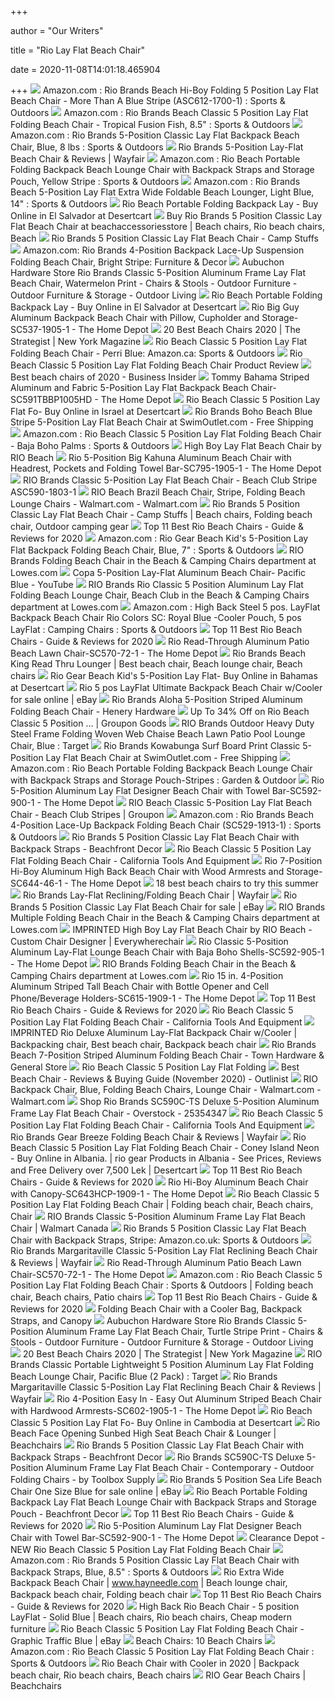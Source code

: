 +++
        
author = "Our Writers"
        
title = "Rio Lay Flat Beach Chair"
        
date = 2020-11-08T14:01:18.465904
        
+++
[ ![](https://images-na.ssl-images-amazon.com/images/I/71A4QlEf8CL._AC_SX425_.jpg)](https://images-na.ssl-images-amazon.com/images/I/71A4QlEf8CL._AC_SX425_.jpg) Amazon.com : Rio Brands Beach Hi-Boy Folding 5 Position Lay Flat Beach Chair  - More Than A Blue Stripe (ASC612-1700-1) : Sports & Outdoors
[ ![](https://images-na.ssl-images-amazon.com/images/I/816GRrQSIvL._AC_SX425_.jpg)](https://images-na.ssl-images-amazon.com/images/I/816GRrQSIvL._AC_SX425_.jpg) Amazon.com : Rio Brands Beach Classic 5 Position Lay Flat Folding Beach  Chair - Tropical Fusion Fish, 8.5" : Sports & Outdoors
[ ![](https://images-na.ssl-images-amazon.com/images/I/71Onz6Gq6cL._AC_SX425_.jpg)](https://images-na.ssl-images-amazon.com/images/I/71Onz6Gq6cL._AC_SX425_.jpg) Amazon.com : Rio Brands 5-Position Classic Lay Flat Backpack Beach Chair,  Blue, 8 lbs : Sports & Outdoors
[ ![](https://secure.img1-fg.wfcdn.com/im/21370421/resize-h800-w800%5Ecompr-r85/7283/72837429/5-Position+Lay-Flat+Beach+Chair.jpg)](https://secure.img1-fg.wfcdn.com/im/21370421/resize-h800-w800%5Ecompr-r85/7283/72837429/5-Position+Lay-Flat+Beach+Chair.jpg) Rio Brands 5-Position Lay-Flat Beach Chair & Reviews | Wayfair
[ ![](https://images-na.ssl-images-amazon.com/images/I/812yeqObdFL._AC_SX425_.jpg)](https://images-na.ssl-images-amazon.com/images/I/812yeqObdFL._AC_SX425_.jpg) Amazon.com : Rio Beach Portable Folding Backpack Beach Lounge Chair with  Backpack Straps and Storage Pouch, Yellow Stripe : Sports & Outdoors
[ ![](https://images-na.ssl-images-amazon.com/images/I/71xyKfmgzzL._AC_SX425_.jpg)](https://images-na.ssl-images-amazon.com/images/I/71xyKfmgzzL._AC_SX425_.jpg) Amazon.com : Rio Brands Beach 5-Position Lay Flat Extra Wide Foldable Beach  Lounger, Light Blue, 14" : Sports & Outdoors
[ ![](https://m.media-amazon.com/images/I/51NtJGeFlzL.jpg)](https://m.media-amazon.com/images/I/51NtJGeFlzL.jpg) Rio Beach Portable Folding Backpack Lay - Buy Online in El Salvador at  Desertcart
[ ![](https://i.pinimg.com/originals/25/4e/06/254e062d45d6bd4d24f58f3bffa6449a.jpg)](https://i.pinimg.com/originals/25/4e/06/254e062d45d6bd4d24f58f3bffa6449a.jpg) Buy Rio Brands 5 Position Classic Lay Flat Beach Chair at  beachaccessoriesstore | Beach chairs, Rio beach chairs, Beach
[ ![](https://campstuffs.com/wp-content/uploads/2015/05/Rio-Brands-5-Position-Classic-Lay-Flat-Beach-Chair-0-6.jpg)](https://campstuffs.com/wp-content/uploads/2015/05/Rio-Brands-5-Position-Classic-Lay-Flat-Beach-Chair-0-6.jpg) Rio Brands 5 Position Classic Lay Flat Beach Chair - Camp Stuffs
[ ![](https://images-na.ssl-images-amazon.com/images/I/81QJDLcOM3L._AC_SL1500_.jpg)](https://images-na.ssl-images-amazon.com/images/I/81QJDLcOM3L._AC_SL1500_.jpg) Amazon.com: Rio Brands 4-Position Backpack Lace-Up Suspension Folding Beach  Chair, Bright Stripe: Furniture & Decor
[ ![](https://media.hardwarestore.com/catalog/product/cache/75eed2686e01eb22cb4050b2f40ddf97/1/9/191330_P01.jpg)](https://media.hardwarestore.com/catalog/product/cache/75eed2686e01eb22cb4050b2f40ddf97/1/9/191330_P01.jpg) Aubuchon Hardware Store Rio Brands Classic 5-Position Aluminum Frame Lay  Flat Beach Chair, Watermelon Print - Chairs & Stools - Outdoor Furniture -  Outdoor Furniture & Storage - Outdoor Living
[ ![](https://m.media-amazon.com/images/I/418Jztz0jFL.jpg)](https://m.media-amazon.com/images/I/418Jztz0jFL.jpg) Rio Beach Portable Folding Backpack Lay - Buy Online in El Salvador at  Desertcart
[ ![](https://images.homedepot-static.com/productImages/c6b16441-bced-48dc-ad71-be9dcc265aad/svn/multi-rio-beach-chairs-sc537-1905-1-64_1000.jpg)](https://images.homedepot-static.com/productImages/c6b16441-bced-48dc-ad71-be9dcc265aad/svn/multi-rio-beach-chairs-sc537-1905-1-64_1000.jpg) Rio Big Guy Aluminum Backpack Beach Chair with Pillow, Cupholder and  Storage-SC537-1905-1 - The Home Depot
[ ![](https://pyxis.nymag.com/v1/imgs/508/7f7/63aa07dbd067729bcc94823c2be0a2a8d7-Rio-Beach-Lay-Flat.2x.rhorizontal.w600.jpg)](https://pyxis.nymag.com/v1/imgs/508/7f7/63aa07dbd067729bcc94823c2be0a2a8d7-Rio-Beach-Lay-Flat.2x.rhorizontal.w600.jpg) 20 Best Beach Chairs 2020 | The Strategist | New York Magazine
[ ![](https://images-na.ssl-images-amazon.com/images/I/61RfiNrDnHL._AC_SL1400_.jpg)](https://images-na.ssl-images-amazon.com/images/I/61RfiNrDnHL._AC_SL1400_.jpg) Rio Beach Classic 5 Position Lay Flat Folding Beach Chair - Perri Blue:  Amazon.ca: Sports & Outdoors
[ ![](https://beachesandcoral.com/wp-content/uploads/2018/10/rio-beach-classic-5-position-lay-flat-folding-beach-chair-product-review.jpg)](https://beachesandcoral.com/wp-content/uploads/2018/10/rio-beach-classic-5-position-lay-flat-folding-beach-chair-product-review.jpg) Rio Beach Classic 5 Position Lay Flat Folding Beach Chair Product Review
[ ![](https://i.insider.com/59a700eb79bbfd04418b6417?width=1100&format=jpeg&auto=webp)](https://i.insider.com/59a700eb79bbfd04418b6417?width=1100&format=jpeg&auto=webp) Best beach chairs of 2020 - Business Insider
[ ![](https://images.homedepot-static.com/productImages/7798b020-e9e5-4437-9e24-99dbca8c26a6/svn/tommy-bahama-striped-tommy-bahama-beach-chairs-sc591tbbp1005hd-64_1000.jpg)](https://images.homedepot-static.com/productImages/7798b020-e9e5-4437-9e24-99dbca8c26a6/svn/tommy-bahama-striped-tommy-bahama-beach-chairs-sc591tbbp1005hd-64_1000.jpg) Tommy Bahama Striped Aluminum and Fabric 5-Position Lay Flat Backpack Beach  Chair-SC591TBBP1005HD - The Home Depot
[ ![](https://m.media-amazon.com/images/I/41F2DAIE-fL.jpg)](https://m.media-amazon.com/images/I/41F2DAIE-fL.jpg) Rio Beach Classic 5 Position Lay Flat Fo- Buy Online in Israel at Desertcart
[ ![](https://photos.cdn-outlet.com/photos/8148244-2-zoomin.jpg)](https://photos.cdn-outlet.com/photos/8148244-2-zoomin.jpg) Rio Brands Boho Beach Blue Stripe 5-Position Lay Flat Beach Chair at  SwimOutlet.com - Free Shipping
[ ![](https://images-na.ssl-images-amazon.com/images/I/811t2K8xWFL._AC_SL1500_.jpg)](https://images-na.ssl-images-amazon.com/images/I/811t2K8xWFL._AC_SL1500_.jpg) Amazon.com : Rio Beach Classic 5 Position Lay Flat Folding Beach Chair -  Baja Boho Palms : Sports & Outdoors
[ ![](https://2ea6adccffbce4363f43-f14e1d04144091f743f68b07de39b9dd.ssl.cf5.rackcdn.com/products/3503_side.jpg)](https://2ea6adccffbce4363f43-f14e1d04144091f743f68b07de39b9dd.ssl.cf5.rackcdn.com/products/3503_side.jpg) High Boy Lay Flat Beach Chair by RIO Beach
[ ![](https://images.homedepot-static.com/productImages/3120e4a0-eea7-40f2-9310-12d937a1dfbb/svn/multi-rio-beach-chairs-sc795-1905-1-64_600.jpg)](https://images.homedepot-static.com/productImages/3120e4a0-eea7-40f2-9310-12d937a1dfbb/svn/multi-rio-beach-chairs-sc795-1905-1-64_600.jpg) Rio 5-Position Big Kahuna Aluminum Beach Chair with Headrest, Pockets and  Folding Towel Bar-SC795-1905-1 - The Home Depot
[ ![](https://www-shelterlogic.com.imgeng.in/shop/media/catalog/product/cache/a6a9ddd7aa1f70bfa069e95fce2d143c/A/S/ASC590-1803-1.png)](https://www-shelterlogic.com.imgeng.in/shop/media/catalog/product/cache/a6a9ddd7aa1f70bfa069e95fce2d143c/A/S/ASC590-1803-1.png) RIO Brands Classic 5-Position Lay Flat Beach Chair - Beach Club Stripe  ASC590-1803-1
[ ![](https://i5.walmartimages.com/asr/c63cbc6a-f4ff-43ce-b11e-6899364162b2_1.da55b1cb747e20b4766aac64cd3ee3bf.jpeg)](https://i5.walmartimages.com/asr/c63cbc6a-f4ff-43ce-b11e-6899364162b2_1.da55b1cb747e20b4766aac64cd3ee3bf.jpeg) RIO Beach Brazil Beach Chair, Stripe, Folding Beach Lounge Chairs -  Walmart.com - Walmart.com
[ ![](https://i.pinimg.com/originals/24/32/98/243298907549c6a0487f66120ca231e8.jpg)](https://i.pinimg.com/originals/24/32/98/243298907549c6a0487f66120ca231e8.jpg) Rio Brands 5 Position Classic Lay Flat Beach Chair - Camp Stuffs | Beach  chairs, Folding beach chair, Outdoor camping gear
[ ![](https://travelgearzone.com/wp-content/uploads/2020/07/Rio-Beach-Classic-5-Position-Folding-Beach-Chair-Top-Pick.jpg)](https://travelgearzone.com/wp-content/uploads/2020/07/Rio-Beach-Classic-5-Position-Folding-Beach-Chair-Top-Pick.jpg) Top 11 Best Rio Beach Chairs - Guide & Reviews for 2020
[ ![](https://images-na.ssl-images-amazon.com/images/I/81HFif%2BbYjL._AC_SL1500_.jpg)](https://images-na.ssl-images-amazon.com/images/I/81HFif%2BbYjL._AC_SL1500_.jpg) Amazon.com : Rio Gear Beach Kid's 5-Position Lay Flat Backpack Folding  Beach Chair, Blue, 7" : Sports & Outdoors
[ ![](http://images.lowes.com/product/converted/080958/080958385824_11682236.jpg)](http://images.lowes.com/product/converted/080958/080958385824_11682236.jpg) RIO Brands Folding Beach Chair in the Beach & Camping Chairs department at  Lowes.com
[ ![](https://i.ytimg.com/vi/GAAKYW9QfLI/maxresdefault.jpg)](https://i.ytimg.com/vi/GAAKYW9QfLI/maxresdefault.jpg) Copa 5-Position Lay-Flat Aluminum Beach Chair- Pacific Blue - YouTube
[ ![](http://images.lowes.com/product/converted/100138/1001383006_12238924.jpg)](http://images.lowes.com/product/converted/100138/1001383006_12238924.jpg) RIO Brands Rio Classic 5 Position Aluminum Lay Flat Folding Beach Lounge  Chair, Beach Club in the Beach & Camping Chairs department at Lowes.com
[ ![](https://images-na.ssl-images-amazon.com/images/I/81o-VTaic%2BL._AC_SX425_.jpg)](https://images-na.ssl-images-amazon.com/images/I/81o-VTaic%2BL._AC_SX425_.jpg) Amazon.com : High Back Steel 5 pos. LayFlat Backpack Beach Chair Rio Colors  SC: Royal Blue -Cooler Pouch, 5 pos LayFlat : Camping Chairs : Sports &  Outdoors
[ ![](https://travelgearzone.com/wp-content/uploads/2020/07/Top-11-Best-Rio-Beach-Chairs-in-2020-4.jpg)](https://travelgearzone.com/wp-content/uploads/2020/07/Top-11-Best-Rio-Beach-Chairs-in-2020-4.jpg) Top 11 Best Rio Beach Chairs - Guide & Reviews for 2020
[ ![](https://images.homedepot-static.com/productImages/aa8398df-c319-490a-bd1a-06bf4e3cac16/svn/turquoise-rio-beach-chairs-sc570-72-1-64_600.jpg)](https://images.homedepot-static.com/productImages/aa8398df-c319-490a-bd1a-06bf4e3cac16/svn/turquoise-rio-beach-chairs-sc570-72-1-64_600.jpg) Rio Read-Through Aluminum Patio Beach Lawn Chair-SC570-72-1 - The Home Depot
[ ![](https://i.pinimg.com/736x/1e/22/3e/1e223e1850270a00e13020331e7b364c.jpg)](https://i.pinimg.com/736x/1e/22/3e/1e223e1850270a00e13020331e7b364c.jpg) Rio Brands Beach King Read Thru Lounger | Best beach chair, Beach lounge  chair, Beach chairs
[ ![](https://m.media-amazon.com/images/I/71ahRuD4x0L.jpg)](https://m.media-amazon.com/images/I/71ahRuD4x0L.jpg) Rio Gear Beach Kid's 5-Position Lay Flat- Buy Online in Bahamas at  Desertcart
[ ![](https://i.ebayimg.com/images/g/7sQAAOSw6gpe2wzO/s-l640.jpg)](https://i.ebayimg.com/images/g/7sQAAOSw6gpe2wzO/s-l640.jpg) Rio 5 pos LayFlat Ultimate Backpack Beach Chair w/Cooler for sale online |  eBay
[ ![](https://6598-cdn.doitbest.com/Data/ItemImage-829463-2499547.jpg?AutoCrop=1&CropHeight=1440&CropWidth=1440&Resize=Smallest&Revision=23m&Timestamp=hglbVG&Width=1440)](https://6598-cdn.doitbest.com/Data/ItemImage-829463-2499547.jpg?AutoCrop=1&CropHeight=1440&CropWidth=1440&Resize=Smallest&Revision=23m&Timestamp=hglbVG&Width=1440) Rio Brands Aloha 5-Position Striped Aluminum Folding Beach Chair - Henery  Hardware
[ ![](https://img.grouponcdn.com/stores/2vBhavYFLQnPxSF7gLAcALKHrhP/storesoi28026869-1667x1000/v1/c700x420.jpg)](https://img.grouponcdn.com/stores/2vBhavYFLQnPxSF7gLAcALKHrhP/storesoi28026869-1667x1000/v1/c700x420.jpg) Up To 34% Off on Rio Beach Classic 5 Position ... | Groupon Goods
[ ![](https://target.scene7.com/is/image/Target/GUEST_c82c7789-758d-4c4c-9d7b-d5a1ba85de4f?wid=488&hei=488&fmt=pjpeg)](https://target.scene7.com/is/image/Target/GUEST_c82c7789-758d-4c4c-9d7b-d5a1ba85de4f?wid=488&hei=488&fmt=pjpeg) RIO Brands Outdoor Heavy Duty Steel Frame Folding Woven Web Chaise Beach  Lawn Patio Pool Lounge Chair, Blue : Target
[ ![](https://photos.cdn-outlet.com/photos/8148243-2-zoomin.jpg)](https://photos.cdn-outlet.com/photos/8148243-2-zoomin.jpg) Rio Brands Kowabunga Surf Board Print Classic 5-Position Lay Flat Beach  Chair at SwimOutlet.com - Free Shipping
[ ![](https://images-na.ssl-images-amazon.com/images/I/51o6tIhsTnL._AC_.jpg)](https://images-na.ssl-images-amazon.com/images/I/51o6tIhsTnL._AC_.jpg) Amazon.com : Rio Beach Portable Folding Backpack Beach Lounge Chair with  Backpack Straps and Storage Pouch-Stripes : Garden & Outdoor
[ ![](https://images.homedepot-static.com/productImages/fd1e48b0-fc65-40c7-8191-f0cf316f5032/svn/multi-rio-beach-chairs-sc592-900-1-e1_600.jpg)](https://images.homedepot-static.com/productImages/fd1e48b0-fc65-40c7-8191-f0cf316f5032/svn/multi-rio-beach-chairs-sc592-900-1-e1_600.jpg) Rio 5-Position Aluminum Lay Flat Designer Beach Chair with Towel  Bar-SC592-900-1 - The Home Depot
[ ![](https://img.grouponcdn.com/stores/2DTnmQee1QA7QmPqW2zm4VjpWaFc/storespi6345311-3333x2000/v1/c700x420.jpg)](https://img.grouponcdn.com/stores/2DTnmQee1QA7QmPqW2zm4VjpWaFc/storespi6345311-3333x2000/v1/c700x420.jpg) RIO Beach Classic 5-Position Lay Flat Beach Chair - Beach Club Stripes |  Groupon
[ ![](https://images-na.ssl-images-amazon.com/images/I/81k0lltmYZL._AC_SY450_.jpg)](https://images-na.ssl-images-amazon.com/images/I/81k0lltmYZL._AC_SY450_.jpg) Amazon.com : Rio Brands Beach 4-Position Lace-Up Backpack Folding Beach  Chair (SC529-1913-1) : Sports & Outdoors
[ ![](https://images-na.ssl-images-amazon.com/images/I/41RT5vOQP0L.jpg)](https://images-na.ssl-images-amazon.com/images/I/41RT5vOQP0L.jpg) Rio Brands 5 Position Classic Lay Flat Beach Chair with Backpack Straps -  Beachfront Decor
[ ![](https://cdn.shopify.com/s/files/1/3102/3290/products/7a42671e66e293af51aad8c43fc1864fa3f22c71bfbaa3ba4d2205c56f17306b_2000x.jpg?v=1582019500)](https://cdn.shopify.com/s/files/1/3102/3290/products/7a42671e66e293af51aad8c43fc1864fa3f22c71bfbaa3ba4d2205c56f17306b_2000x.jpg?v=1582019500) Rio Beach Classic 5 Position Lay Flat Folding Beach Chair - California  Tools And Equipment
[ ![](https://images.homedepot-static.com/productImages/52704c2f-5153-49c5-8f38-5da3830100a5/svn/blue-rio-beach-chairs-sc644-46-1-64_600.jpg)](https://images.homedepot-static.com/productImages/52704c2f-5153-49c5-8f38-5da3830100a5/svn/blue-rio-beach-chairs-sc644-46-1-64_600.jpg) Rio 7-Position Hi-Boy Aluminum High Back Beach Chair with Wood Armrests and  Storage-SC644-46-1 - The Home Depot
[ ![](https://media3.s-nbcnews.com/j/newscms/2020_30/1593914/sc643hcp-1909-1-5f1b316fd2e0a_e5476970c64f041407c374537929b022.fit-720w.png)](https://media3.s-nbcnews.com/j/newscms/2020_30/1593914/sc643hcp-1909-1-5f1b316fd2e0a_e5476970c64f041407c374537929b022.fit-720w.png) 18 best beach chairs to try this summer
[ ![](https://secure.img1-ag.wfcdn.com/im/16210800/resize-h800-w800%5Ecompr-r85/8929/89298384/Lay-Flat+Reclining/Folding+Beach+Chair.jpg)](https://secure.img1-ag.wfcdn.com/im/16210800/resize-h800-w800%5Ecompr-r85/8929/89298384/Lay-Flat+Reclining/Folding+Beach+Chair.jpg) Rio Brands Lay-Flat Reclining/Folding Beach Chair | Wayfair
[ ![](https://i.ebayimg.com/images/g/GV4AAOSwNHZd7w5d/s-l640.jpg)](https://i.ebayimg.com/images/g/GV4AAOSwNHZd7w5d/s-l640.jpg) Rio Brands 5 Position Classic Lay Flat Beach Chair for sale | eBay
[ ![](http://mobileimages.lowes.com/product/converted/080958/080958381680.jpg?size=pdhi)](http://mobileimages.lowes.com/product/converted/080958/080958381680.jpg?size=pdhi) RIO Brands Multiple Folding Beach Chair in the Beach & Camping Chairs  department at Lowes.com
[ ![](https://createmychair.com/wp-content/uploads/2019/04/IMP-Blue-Front.jpg)](https://createmychair.com/wp-content/uploads/2019/04/IMP-Blue-Front.jpg) IMPRINTED High Boy Lay Flat Beach Chair by RIO Beach - Custom Chair  Designer | Everywherechair
[ ![](https://images.homedepot-static.com/productImages/35545988-a6d9-4514-9777-4e70f0365b7a/svn/multi-rio-beach-chairs-sc592-905-1-e1_600.jpg)](https://images.homedepot-static.com/productImages/35545988-a6d9-4514-9777-4e70f0365b7a/svn/multi-rio-beach-chairs-sc592-905-1-e1_600.jpg) Rio Classic 5-Position Aluminum Lay-Flat Lounge Beach Chair with Baja Boho  Shells-SC592-905-1 - The Home Depot
[ ![](http://mobileimages.lowes.com/product/converted/080958/080958380218.jpg)](http://mobileimages.lowes.com/product/converted/080958/080958380218.jpg) RIO Brands Folding Beach Chair in the Beach & Camping Chairs department at  Lowes.com
[ ![](https://images.homedepot-static.com/productImages/2409b42c-4446-4524-900d-1b419dd348e6/svn/multi-rio-beach-chairs-sc615-1909-1-64_600.jpg)](https://images.homedepot-static.com/productImages/2409b42c-4446-4524-900d-1b419dd348e6/svn/multi-rio-beach-chairs-sc615-1909-1-64_600.jpg) Rio 15 in. 4-Position Aluminum Striped Tall Beach Chair with Bottle Opener  and Cell Phone/Beverage Holders-SC615-1909-1 - The Home Depot
[ ![](https://travelgearzone.com/wp-content/uploads/2020/07/Top-11-Best-Rio-Beach-Chairs-in-2020.jpg)](https://travelgearzone.com/wp-content/uploads/2020/07/Top-11-Best-Rio-Beach-Chairs-in-2020.jpg) Top 11 Best Rio Beach Chairs - Guide & Reviews for 2020
[ ![](https://cdn.shopify.com/s/files/1/3102/3290/products/6ebfd99bb86494c3f65222012771194f3813540bd332952b6f871351846e5761_2000x.jpg?v=1582019493)](https://cdn.shopify.com/s/files/1/3102/3290/products/6ebfd99bb86494c3f65222012771194f3813540bd332952b6f871351846e5761_2000x.jpg?v=1582019493) Rio Beach Classic 5 Position Lay Flat Folding Beach Chair - California  Tools And Equipment
[ ![](https://i.pinimg.com/originals/0a/c7/bf/0ac7bf8f8d184f51e063e36ef018779b.jpg)](https://i.pinimg.com/originals/0a/c7/bf/0ac7bf8f8d184f51e063e36ef018779b.jpg) IMPRINTED Rio Deluxe Aluminum Lay-Flat Backpack Chair w/Cooler |  Backpacking chair, Best beach chair, Backpack beach chair
[ ![](https://5106-cdn.doitbest.com/Data/ItemImage-817465-2625876.jpg?AutoCrop=1&CropHeight=1440&CropWidth=1440&Resize=Smallest&Revision=HzQm&Timestamp=S6v28G&Width=1440)](https://5106-cdn.doitbest.com/Data/ItemImage-817465-2625876.jpg?AutoCrop=1&CropHeight=1440&CropWidth=1440&Resize=Smallest&Revision=HzQm&Timestamp=S6v28G&Width=1440) Rio Brands Beach 7-Position Striped Aluminum Folding Beach Chair - Town  Hardware & General Store
[ ![](https://images.beachchairs.biz/l-m/beach-5-position-classic-lay-XAzm5IpxFpzppA-v-813330787.jpg)](https://images.beachchairs.biz/l-m/beach-5-position-classic-lay-XAzm5IpxFpzppA-v-813330787.jpg) Rio Beach Classic 5 Position Lay Flat Folding
[ ![](https://outlinist.com/wp-content/uploads/rio-brands-5-position-classic-lay-flat-beach-chair.jpg)](https://outlinist.com/wp-content/uploads/rio-brands-5-position-classic-lay-flat-beach-chair.jpg) Best Beach Chair - Reviews & Buying Guide (November 2020) - Outlinist
[ ![](https://i5.walmartimages.com/asr/18b810a8-5a8d-43a9-b6fd-47c8f87d98f6_1.ffb05691827fa500c6642aef0ffb6190.jpeg)](https://i5.walmartimages.com/asr/18b810a8-5a8d-43a9-b6fd-47c8f87d98f6_1.ffb05691827fa500c6642aef0ffb6190.jpeg) RIO Backpack Chair, Blue, Folding Beach Chairs, Lounge Chair - Walmart.com  - Walmart.com
[ ![](https://ak1.ostkcdn.com/images/products/is/images/direct/4445d0e6d8dfcefc948cd9ea6068a9394c1512cd/Rio-Brands-SC590C-TS-Deluxe-5-Position-Aluminum-Frame-Lay-Flat-Beach-Chair.jpg?impolicy=medium)](https://ak1.ostkcdn.com/images/products/is/images/direct/4445d0e6d8dfcefc948cd9ea6068a9394c1512cd/Rio-Brands-SC590C-TS-Deluxe-5-Position-Aluminum-Frame-Lay-Flat-Beach-Chair.jpg?impolicy=medium) Shop Rio Brands SC590C-TS Deluxe 5-Position Aluminum Frame Lay Flat Beach  Chair - Overstock - 25354347
[ ![](https://cdn.shopify.com/s/files/1/3102/3290/products/f234f57467e634ebaeb4860fe4d13a175ba166499904f8c1a791d903bc473af4_2000x.jpg?v=1582021551)](https://cdn.shopify.com/s/files/1/3102/3290/products/f234f57467e634ebaeb4860fe4d13a175ba166499904f8c1a791d903bc473af4_2000x.jpg?v=1582021551) Rio Beach Classic 5 Position Lay Flat Folding Beach Chair - California  Tools And Equipment
[ ![](https://secure.img1-fg.wfcdn.com/im/97676538/compr-r85/7283/72837441/gear-breeze-folding-beach-chair.jpg)](https://secure.img1-fg.wfcdn.com/im/97676538/compr-r85/7283/72837441/gear-breeze-folding-beach-chair.jpg) Rio Brands Gear Breeze Folding Beach Chair & Reviews | Wayfair
[ ![](https://m.media-amazon.com/images/I/51ahaF9G8XL.jpg)](https://m.media-amazon.com/images/I/51ahaF9G8XL.jpg) Rio Beach Classic 5 Position Lay Flat Folding Beach Chair - Coney Island  Neon - Buy Online in Albania. | rio gear Products in Albania - See Prices,  Reviews and Free Delivery over 7,500 Lek | Desertcart
[ ![](https://travelgearzone.com/wp-content/uploads/2020/07/Rio-Beach-17%E2%80%B3-Extended-Height-4-Position-Beach-Chair.jpg)](https://travelgearzone.com/wp-content/uploads/2020/07/Rio-Beach-17%E2%80%B3-Extended-Height-4-Position-Beach-Chair.jpg) Top 11 Best Rio Beach Chairs - Guide & Reviews for 2020
[ ![](https://images.homedepot-static.com/productImages/6991e38d-5485-4ac6-9c8e-611170846e23/svn/multi-rio-beach-chairs-sc643hcp-1909-1-e1_600.jpg)](https://images.homedepot-static.com/productImages/6991e38d-5485-4ac6-9c8e-611170846e23/svn/multi-rio-beach-chairs-sc643hcp-1909-1-e1_600.jpg) Rio Hi-Boy Aluminum Beach Chair with Canopy-SC643HCP-1909-1 - The Home Depot
[ ![](https://i.pinimg.com/originals/38/57/7a/38577a65db285bd8ad0f5bc29ed30321.jpg)](https://i.pinimg.com/originals/38/57/7a/38577a65db285bd8ad0f5bc29ed30321.jpg) Rio Beach Classic 5 Position Lay Flat Folding Beach Chair | Folding beach  chair, Beach chairs, Chair
[ ![](https://i5.walmartimages.ca/images/Enlarge/466/218/6000198466218.jpg)](https://i5.walmartimages.ca/images/Enlarge/466/218/6000198466218.jpg) RIO Brands Classic 5-Position Aluminum Frame Lay Flat Beach Chair | Walmart  Canada
[ ![](https://images-na.ssl-images-amazon.com/images/I/91F%2BO7z20ML._AC_SX466_.jpg)](https://images-na.ssl-images-amazon.com/images/I/91F%2BO7z20ML._AC_SX466_.jpg) Rio Brands 5 Position Classic Lay Flat Beach Chair with Backpack Straps,  Stripe: Amazon.co.uk: Sports & Outdoors
[ ![](https://secure.img1-fg.wfcdn.com/im/30786895/resize-h800-w800%5Ecompr-r85/7259/72596489/Margaritaville+Classic+5-Position+Lay+Flat+Reclining+Beach+Chair.jpg)](https://secure.img1-fg.wfcdn.com/im/30786895/resize-h800-w800%5Ecompr-r85/7259/72596489/Margaritaville+Classic+5-Position+Lay+Flat+Reclining+Beach+Chair.jpg) Rio Brands Margaritaville Classic 5-Position Lay Flat Reclining Beach Chair  & Reviews | Wayfair
[ ![](https://images.homedepot-static.com/productImages/4e21df06-4acb-4800-ae5c-ec8bc716db82/svn/turquoise-rio-beach-chairs-sc570-72-1-c3_600.jpg)](https://images.homedepot-static.com/productImages/4e21df06-4acb-4800-ae5c-ec8bc716db82/svn/turquoise-rio-beach-chairs-sc570-72-1-c3_600.jpg) Rio Read-Through Aluminum Patio Beach Lawn Chair-SC570-72-1 - The Home Depot
[ ![](https://i.pinimg.com/originals/1e/ec/7a/1eec7acb235a21851c8d72da2cf1c75b.png)](https://i.pinimg.com/originals/1e/ec/7a/1eec7acb235a21851c8d72da2cf1c75b.png) Amazon.com : Rio Beach Classic 5 Position Lay Flat Folding Beach Chair :  Sports & Outdoors | Folding beach chair, Beach chairs, Patio chairs
[ ![](https://travelgearzone.com/wp-content/uploads/2020/07/Rio-Beach-Bum-Folding-Beach-Chair.jpg)](https://travelgearzone.com/wp-content/uploads/2020/07/Rio-Beach-Bum-Folding-Beach-Chair.jpg) Top 11 Best Rio Beach Chairs - Guide & Reviews for 2020
[ ![](https://www.beachfunforeveryone.com/images/brighterbeachchairwidths.jpg)](https://www.beachfunforeveryone.com/images/brighterbeachchairwidths.jpg) Folding Beach Chair with a Cooler Bag, Backpack Straps, and Canopy
[ ![](https://media.hardwarestore.com/catalog/product/cache/75eed2686e01eb22cb4050b2f40ddf97/1/9/191333_P01.jpg)](https://media.hardwarestore.com/catalog/product/cache/75eed2686e01eb22cb4050b2f40ddf97/1/9/191333_P01.jpg) Aubuchon Hardware Store Rio Brands Classic 5-Position Aluminum Frame Lay  Flat Beach Chair, Turtle Stripe Print - Chairs & Stools - Outdoor Furniture  - Outdoor Furniture & Storage - Outdoor Living
[ ![](https://pyxis.nymag.com/v1/imgs/75b/f9c/582200f74583081ec15918f7d7aac42008.rdeep-vertical.w245.jpg)](https://pyxis.nymag.com/v1/imgs/75b/f9c/582200f74583081ec15918f7d7aac42008.rdeep-vertical.w245.jpg) 20 Best Beach Chairs 2020 | The Strategist | New York Magazine
[ ![](https://target.scene7.com/is/image/Target/GUEST_66d0533d-94da-40ee-b7da-724edc8c383f?wid=488&hei=488&fmt=pjpeg)](https://target.scene7.com/is/image/Target/GUEST_66d0533d-94da-40ee-b7da-724edc8c383f?wid=488&hei=488&fmt=pjpeg) RIO Brands Classic Portable Lightweight 5 Position Aluminum Lay Flat  Folding Beach Lounge Chair, Pacific Blue (2 Pack) : Target
[ ![](https://secure.img1-fg.wfcdn.com/im/07792751/resize-h800-w800%5Ecompr-r85/7259/72596533/Margaritaville+Classic+5-Position+Lay+Flat+Reclining+Beach+Chair.jpg)](https://secure.img1-fg.wfcdn.com/im/07792751/resize-h800-w800%5Ecompr-r85/7259/72596533/Margaritaville+Classic+5-Position+Lay+Flat+Reclining+Beach+Chair.jpg) Rio Brands Margaritaville Classic 5-Position Lay Flat Reclining Beach Chair  & Reviews | Wayfair
[ ![](https://images.homedepot-static.com/productImages/e46c5318-115c-4544-8231-f8289c2edfc8/svn/multi-rio-beach-chairs-sc602-1905-1-e1_600.jpg)](https://images.homedepot-static.com/productImages/e46c5318-115c-4544-8231-f8289c2edfc8/svn/multi-rio-beach-chairs-sc602-1905-1-e1_600.jpg) Rio 4-Position Easy In - Easy Out Aluminum Striped Beach Chair with  Hardwood Armrests-SC602-1905-1 - The Home Depot
[ ![](https://m.media-amazon.com/images/I/41gYQpELloL.jpg)](https://m.media-amazon.com/images/I/41gYQpELloL.jpg) Rio Beach Classic 5 Position Lay Flat Fo- Buy Online in Cambodia at  Desertcart
[ ![](https://images.beachchairs.biz/lounge-chairs-rio-beach-portable-folding-backpack.jpg)](https://images.beachchairs.biz/lounge-chairs-rio-beach-portable-folding-backpack.jpg) Rio Beach Face Opening Sunbed High Seat Beach Chair & Lounger | Beachchairs
[ ![](https://images-na.ssl-images-amazon.com/images/I/41fEoNBtQML.jpg)](https://images-na.ssl-images-amazon.com/images/I/41fEoNBtQML.jpg) Rio Brands 5 Position Classic Lay Flat Beach Chair with Backpack Straps -  Beachfront Decor
[ ![](https://st.hzcdn.com/simgs/56f1aee90bb6217d_4-5291/home-design.jpg)](https://st.hzcdn.com/simgs/56f1aee90bb6217d_4-5291/home-design.jpg) Rio Brands SC590C-TS Deluxe 5-Position Aluminum Frame Lay Flat Beach Chair  - Contemporary - Outdoor Folding Chairs - by Toolbox Supply
[ ![](https://i.ebayimg.com/images/g/6aUAAOSwTwBb1Se0/s-l640.jpg)](https://i.ebayimg.com/images/g/6aUAAOSwTwBb1Se0/s-l640.jpg) Rio Brands 5 Position Sea Life Beach Chair One Size Blue for sale online |  eBay
[ ![](https://images-na.ssl-images-amazon.com/images/I/41FzemaE9ZL.jpg)](https://images-na.ssl-images-amazon.com/images/I/41FzemaE9ZL.jpg) Rio Beach Portable Folding Backpack Lay Flat Beach Lounge Chair with  Backpack Straps and Storage Pouch - Beachfront Decor
[ ![](https://travelgearzone.com/wp-content/uploads/2020/07/Rio-Beach-Portable-Compact-Fold-Breeze-Sling-Chair.jpg)](https://travelgearzone.com/wp-content/uploads/2020/07/Rio-Beach-Portable-Compact-Fold-Breeze-Sling-Chair.jpg) Top 11 Best Rio Beach Chairs - Guide & Reviews for 2020
[ ![](https://images.homedepot-static.com/productImages/83208f71-4c4a-4116-aab2-21c574122387/svn/multi-rio-beach-chairs-sc592-900-1-1f_600.jpg)](https://images.homedepot-static.com/productImages/83208f71-4c4a-4116-aab2-21c574122387/svn/multi-rio-beach-chairs-sc592-900-1-1f_600.jpg) Rio 5-Position Aluminum Lay Flat Designer Beach Chair with Towel  Bar-SC592-900-1 - The Home Depot
[ ![](https://www.clearancedepot.ca/Content/listingImages/20190922/9b80f9e4-3624-4b0b-b5bd-ebf1dffba3ef_fullsize.jpg)](https://www.clearancedepot.ca/Content/listingImages/20190922/9b80f9e4-3624-4b0b-b5bd-ebf1dffba3ef_fullsize.jpg) Clearance Depot - NEW Rio Beach Classic 5 Position Lay Flat Folding Beach  Chair
[ ![](https://images-na.ssl-images-amazon.com/images/I/81DYgwMGKfL._AC_SL1500_.jpg)](https://images-na.ssl-images-amazon.com/images/I/81DYgwMGKfL._AC_SL1500_.jpg) Amazon.com : Rio Brands 5 Position Classic Lay Flat Beach Chair with  Backpack Straps, Blue, 8.5" : Sports & Outdoors
[ ![](https://i.pinimg.com/originals/c8/48/3c/c8483cbc04221a45713f9a81aea4b093.jpg)](https://i.pinimg.com/originals/c8/48/3c/c8483cbc04221a45713f9a81aea4b093.jpg) Rio Extra Wide Backpack Beach Chair | www.hayneedle.com | Beach lounge chair,  Backpack beach chair, Folding beach chair
[ ![](https://travelgearzone.com/wp-content/uploads/2020/07/Top-11-Best-Rio-Beach-Chairs-in-2020-5.jpg)](https://travelgearzone.com/wp-content/uploads/2020/07/Top-11-Best-Rio-Beach-Chairs-in-2020-5.jpg) Top 11 Best Rio Beach Chairs - Guide & Reviews for 2020
[ ![](https://i.pinimg.com/originals/06/91/6e/06916e5174fc01fe03fe551eecf061f9.jpg)](https://i.pinimg.com/originals/06/91/6e/06916e5174fc01fe03fe551eecf061f9.jpg) High Back Rio Beach Chair - 5 position LayFlat - Solid Blue | Beach chairs, Rio  beach chairs, Cheap modern furniture
[ ![](https://i.ebayimg.com/images/g/9~oAAOSwRDtfCYw8/s-l300.jpg)](https://i.ebayimg.com/images/g/9~oAAOSwRDtfCYw8/s-l300.jpg) Rio Beach Classic 5 Position Lay Flat Folding Beach Chair - Graphic Traffic  Blue | eBay
[ ![](https://www.peimag.com/wp-content/uploads/2016/01/Rio-Brands-5-Position-Classic-Lay-Flat-Beach-Chair.png)](https://www.peimag.com/wp-content/uploads/2016/01/Rio-Brands-5-Position-Classic-Lay-Flat-Beach-Chair.png) Beach Chairs: 10 Beach Chairs
[ ![](https://images-na.ssl-images-amazon.com/images/I/81Wopn%2BADjL._AC_SL1500_.jpg)](https://images-na.ssl-images-amazon.com/images/I/81Wopn%2BADjL._AC_SL1500_.jpg) Amazon.com : Rio Beach Classic 5 Position Lay Flat Folding Beach Chair :  Sports & Outdoors
[ ![](https://i.pinimg.com/originals/b9/88/6b/b9886b393a4a7a9831760537cf47fd22.jpg)](https://i.pinimg.com/originals/b9/88/6b/b9886b393a4a7a9831760537cf47fd22.jpg) Rio Beach Chair with Cooler in 2020 | Backpack beach chair, Rio beach chairs,  Beach chairs
[ ![](https://images.beachchairs.biz/rio-beach-17-extended-height-4-position-n43ZvI2d9_ynfQ.jpg)](https://images.beachchairs.biz/rio-beach-17-extended-height-4-position-n43ZvI2d9_ynfQ.jpg) RIO Gear Beach Chairs | Beachchairs
